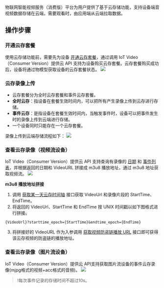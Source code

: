 

物联网智能视频服务（消费版）平台为用户提供了基于云存储功能，支持设备端音视频数据存储在云端，需要观看时，由应用端从云端拉取数据。  



## 操作步骤

### 开通云存套餐

使用云存储功能前，需要先为设备 [开通云存套餐](https://cloud.tencent.com/document/product/1131/53636)，通过调用 IoT Video（Consumer Version）提供云 API 支持为设备购买云存套餐。云存套餐购买成功后，设备将通过物模型获取设备的云存套餐状态。
![](https://main.qcloudimg.com/raw/29f0225fa5c144395c4fa210abe7f960.png)

### 云存录像上传

- 云存套餐分为全时云存套餐和事件云存套餐。
 - **全时云存**：指设备在套餐生效时间内，可以把所有产生录像上传到云存进行存储。
 - **事件云存**：是指设备在套餐生效时间内，当触发事件时，设备可以把事件发生时的录像上传到云端进行存储。
- 一个设备同时只能存在一个云存套餐。

录像上传到云端存储流程如下：
![](https://main.qcloudimg.com/raw/07924e9f10ac698e537c35b5e5d122e8.png)

### 查看云存录像（视频流设备）

IoT Video（Consumer Version）提供云 API 支持查询有录像的 [日期](https://cloud.tencent.com/document/product/1131/53634) 和 [事件列表](https://cloud.tencent.com/document/product/1131/53633)，并根据返回的日期和 VideoURL 拼接成 m3u8 播放地址，通过 m3u8 地址获取视频流。
![](https://main.qcloudimg.com/raw/5ec561a2db03d5a52d4e57444405c073.png)

**m3u8 播放地址拼接**

1. 调用 [获取某一天云存时间轴](https://cloud.tencent.com/document/product/1131/53631) 接口获取 VideoUrl 和录像片段的 StartTime、EndTime。
2. 将返回的 VideoUrl、StartTime 和 EndTime 按 UNIX 时间戳以如下图格式进行拼接。
```
{VideoUrl}?starttime_epoch={StartTime}&endtime_epoch={EndTime}
```
3. 将拼接好的 VideoURL 作为入参调用 [获取视频防盗链播放 URL](https://cloud.tencent.com/document/product/1131/55135) 接口即可获得该云存视频的防盗链的播放地址。


### 查看云存录像（图片流设备）

IoT Video（Consumer Version）提供云 API支持获取图片流设备的事件云存录像(mjpg格式的视频+acc格式的音频)。
![](https://qcloudimg.tencent-cloud.cn/raw/bfc49074e5f470bd5b364e2bdcf03309.png)

>!每次事件记录的存储时间不超过10s。

